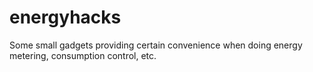 energyhacks
===========

Some small gadgets providing certain convenience when doing energy metering, consumption control, etc.